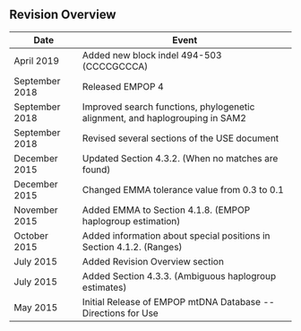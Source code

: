 ## **Revision Overview**
| Date | Event |
|---|---|
| April 2019 | Added new block indel 494-503 (CCCCGCCCA) |
| September 2018 | Released EMPOP 4 |
| September 2018 | Improved search functions, phylogenetic alignment, and haplogrouping in SAM2 |
| September 2018 | Revised several sections of the USE document |
| December 2015 | Updated Section 4.3.2. (When no matches are found) |
| December 2015 | Changed EMMA tolerance value from 0.3 to 0.1 |
| November 2015 | Added EMMA to Section 4.1.8. (EMPOP haplogroup estimation) |
| October 2015 | Added information about special positions in Section 4.1.2. (Ranges) |
| July 2015 | Added Revision Overview section |
| July 2015 | Added Section 4.3.3. (Ambiguous haplogroup estimates) |
| May 2015 | Initial Release of EMPOP mtDNA Database -- Directions for Use |

